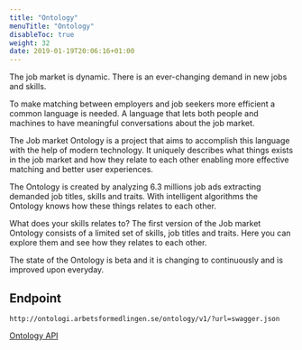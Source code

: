 ```yaml
---
title: "Ontology"
menuTitle: "Ontology"
disableToc: true
weight: 32
date: 2019-01-19T20:06:16+01:00
---
```


The job market is dynamic. There is an ever-changing demand in new jobs and skills.

To make matching between employers and job seekers more efficient a common language is needed. A language that lets both people and machines to have meaningful conversations about the job market.

The Job market Ontology is a project that aims to accomplish this language with the help of modern technology. It uniquely describes what things exists in the job market and how they relate to each other enabling more effective matching and better user experiences.

The Ontology is created by analyzing 6.3 millions job ads extracting demanded job titles, skills and traits. With intelligent algorithms the Ontology knows how these things relates to each other.

What does your skills relates to? The first version of the Job market Ontology consists of a limited set of skills, job titles and traits. Here you can explore them and see how they relates to each other.

The state of the Ontology is beta and it is changing to continuously and is improved upon everyday.

## Endpoint
```
http://ontologi.arbetsformedlingen.se/ontology/v1/?url=swagger.json
```

[Ontology API](http://ontologi.arbetsformedlingen.se/ontology/v1/?url=swagger.json)
